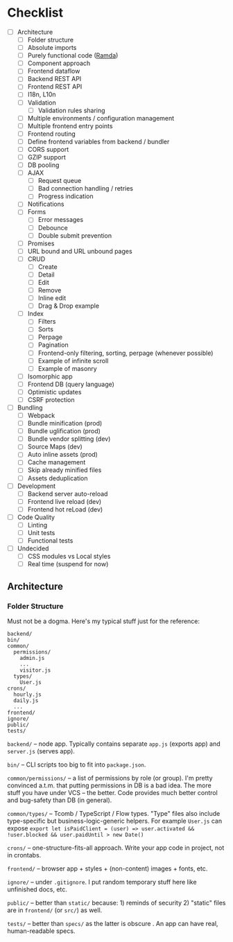 # Checklist

- [ ] Architecture
  - [ ] Folder structure
  - [ ] Absolute imports
  - [ ] Purely functional code ([Ramda](http://ramdajs.com))
  - [ ] Component approach
  - [ ] Frontend dataflow
  - [ ] Backend REST API
  - [ ] Frontend REST API
  - [ ] I18n, L10n
  - [ ] Validation
    - [ ] Validation rules sharing
  - [ ] Multiple environments / configuration management
  - [ ] Multiple frontend entry points
  - [ ] Frontend routing
  - [ ] Define frontend variables from backend / bundler
  - [ ] CORS support
  - [ ] GZIP support
  - [ ] DB pooling
  - [ ] AJAX
    - [ ] Request queue
    - [ ] Bad connection handling / retries
    - [ ] Progress indication
  - [ ] Notifications
  - [ ] Forms
    - [ ] Error messages
    - [ ] Debounce
    - [ ] Double submit prevention
  - [ ] Promises
  - [ ] URL bound and URL unbound pages
  - [ ] CRUD
    - [ ] Create
    - [ ] Detail
    - [ ] Edit
    - [ ] Remove
    - [ ] Inline edit
    - [ ] Drag & Drop example
  - [ ] Index
    - [ ] Filters
    - [ ] Sorts
    - [ ] Perpage
    - [ ] Pagination
    - [ ] Frontend-only filtering, sorting, perpage (whenever possible)
    - [ ] Example of infinite scroll
    - [ ] Example of masonry
  - [ ] Isomorphic app
  - [ ] Frontend DB (query language)
  - [ ] Optimistic updates
  - [ ] CSRF protection

- [ ] Bundling
  - [ ] Webpack
  - [ ] Bundle minification (prod)
  - [ ] Bundle uglification (prod)
  - [ ] Bundle vendor splitting (dev)
  - [ ] Source Maps (dev)
  - [ ] Auto inline assets (prod)
  - [ ] Cache management
  - [ ] Skip already minified files
  - [ ] Assets deduplication

- [ ] Development
  - [ ] Backend server auto-reload
  - [ ] Frontend live reload (dev)
  - [ ] Frontend hot reLoad (dev)

- [ ] Code Quality
  - [ ] Linting
  - [ ] Unit tests
  - [ ] Functional tests

- [ ] Undecided
  - [ ] CSS modules vs Local styles
  - [ ] Real time (suspend for now)

## Architecture

### Folder Structure

Must not be a dogma. Here's my typical stuff just for the reference:

```
backend/
bin/      
common/   
  permissions/
    admin.js
    ...
    visitor.js
  types/    
    User.js
crons/    
  hourly.js 
  daily.js  
  ...  
frontend/ 
ignore/   
public/   
tests/    
```

`backend/` – node app. Typically contains separate `app.js` (exports app) and `server.js` (serves app).

`bin/` – CLI scripts too big to fit into `package.json`.

`common/permissions/` – a list of permissions by role (or group). I'm pretty convinced a.t.m. that putting permissions in DB is a bad idea. The more stuff you have under VCS – the better. Code provides much better control and bug-safety than DB (in general).

`common/types/` – Tcomb / TypeScript / Flow types. "Type" files also include type-specific but business-logic-generic helpers. 
For example `User.js` can expose `export let isPaidClient = (user) => user.activated && !user.blocked && user.paidUntil > new Date()`

`crons/` – one-structure-fits-all approach. Write your app code in project, not in crontabs.

`frontend/` – browser app + styles + (non-content) images + fonts, etc.

`ignore/` – under `.gitignore`. I put random temporary stuff here like unfinished docs, etc.

`public/` – better than `static/` because: 1) reminds of security 2) "static" files are in `frontend/` (or `src/`) as well.

`tests/` – better than `specs/` as the latter is obscure . An app can have real, human-readable specs.
